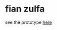 # fian zulfa
see the prototype <a href="http://undanganmanten.my.id/fian-zulfa" target="_blank">here</a>
